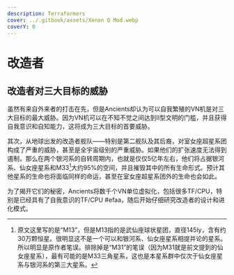 ```yaml
---
description: Terraformers
cover: ../.gitbook/assets/Xenon Q Mod.webp
coverY: 0
---
```


# 改造者

## 改造者对三大目标的威胁

虽然有来自外来者的打击在先，但是Ancients却认为可以自我繁殖的VN机是对三大目标的最大威胁。因为VN机可以在不知不觉之间达到Ⅱ型文明的门槛，并且获得自我意识和自知能力，这将成为三大目标的首要威胁。

其次，从地球出发的改造者舰队——特别是第二舰队及其后裔，对室女座超星系团构成了严重的威胁，甚至是全宇宙级别的严重威胁。如果他们的扩张速度无法得到遏制，那么在两个银河系的自转周期内，也就是仅仅5亿年左右，他们将占据银河系、仙女座星系和M33[^1]大约95%的空间，并且摧毁其中的所有生命形式。预计其他星系的生命也将面临同样的命运，甚至在室女座超星系团外的生命也会如此。

为了揭开它们的秘密，Ancients将数千个VN单位虚拟化，包括很多TF/CPU，特别是已经具有了自我意识的TF/CPU #efaa，随后开始仔细研究改造者的设计和进化模式。

[^1]: 原文这里写的是“M13”，但是M13指的是武仙座球状星团，直径145ly，含有约30万颗恒星。很明显这不是一个可以和银河系、仙女座星系相提并论的星系。所以明显是原作者笔误。排除掉是“M31”的笔误（因为M31就是前文提到的仙女座星系），最有可能的是M33三角星系，这也是本星系群中仅次于仙女座星系与银河系的第三大星系。
